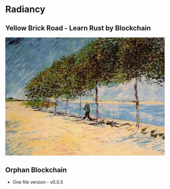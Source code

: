 # Radiancy
## Yellow Brick Road - Learn Rust by Blockchain

![Seine](./assets/Seine.png)

## Orphan Blockchain

+ One file version - v0.0.5
